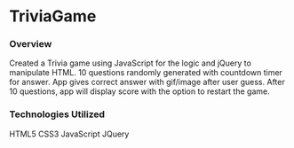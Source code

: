 # TriviaGame

### Overview

Created a Trivia game using JavaScript for the logic and jQuery to manipulate HTML. 10 questions randomly generated with countdown timer for answer.  App gives correct answer with gif/image after user guess.  After 10 questions, app will display score with the option to restart the game. 

### Technologies Utilized 

HTML5 CSS3 JavaScript JQuery


